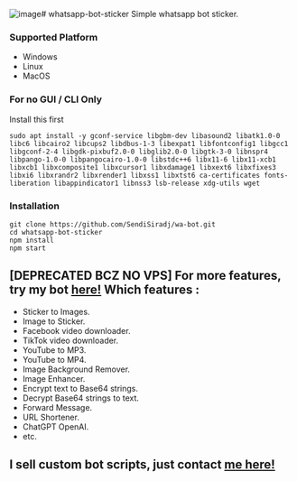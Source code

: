 ![image](https://github.com/SendiSiradj/wa-bot/assets/60393303/a7ab36ff-cacc-4b91-9011-36e1ae98f883)# whatsapp-bot-sticker
Simple whatsapp bot sticker.

### Supported Platform
- Windows
- Linux
- MacOS


### For no GUI / CLI Only
Install this first
```
sudo apt install -y gconf-service libgbm-dev libasound2 libatk1.0-0 libc6 libcairo2 libcups2 libdbus-1-3 libexpat1 libfontconfig1 libgcc1 libgconf-2-4 libgdk-pixbuf2.0-0 libglib2.0-0 libgtk-3-0 libnspr4 libpango-1.0-0 libpangocairo-1.0-0 libstdc++6 libx11-6 libx11-xcb1 libxcb1 libxcomposite1 libxcursor1 libxdamage1 libxext6 libxfixes3 libxi6 libxrandr2 libxrender1 libxss1 libxtst6 ca-certificates fonts-liberation libappindicator1 libnss3 lsb-release xdg-utils wget
```

### Installation

```
git clone https://github.com/SendiSiradj/wa-bot.git
cd whatsapp-bot-sticker
npm install
npm start
```


## [DEPRECATED BCZ NO VPS] For more features, try my bot [here!](https://wa.me/6285942361411) Which features :
- Sticker to Images.
- Image to Sticker.
- Facebook video downloader.
- TikTok video downloader.
- YouTube to MP3.
- YouTube to MP4.
- Image Background Remover.
- Image Enhancer.
- Encrypt text to Base64 strings.
- Decrypt Base64 strings to text.
- Forward Message.
- URL Shortener.
- ChatGPT OpenAI.
- etc.

## I sell custom bot scripts, just contact [me here!](https://wa.me/6283809574979)
